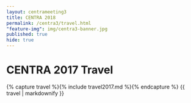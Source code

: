 ```yaml
---
layout: centrameeting3
title: CENTRA 2018
permalink: /centra3/travel.html
"feature-img": img/centra3-banner.jpg
published: true
hide: true
---
```


# CENTRA 2017 Travel

{% capture travel %}{% include travel2017.md %}{% endcapture %}
{{ travel | markdownify }}